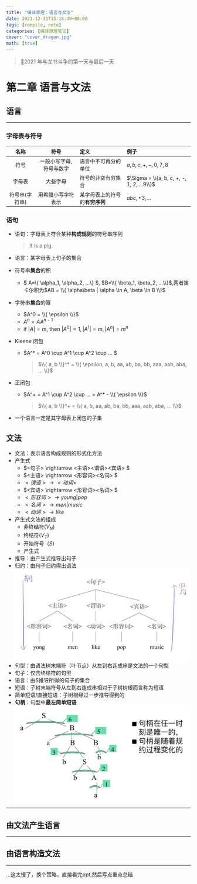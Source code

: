```yaml
---
title: "编译原理：语言与文法"
date: 2021-12-31T15:18:49+08:00
tags: [compile, note]
categories: [编译原理笔记]
cover: "cover_dragon.jpg"
math: [true]
---
```


> 🐉2021 年与龙书斗争的第一天与最后一天

<!--more-->

# 第二章 语言与文法

## 语言

---

### 字母表与符号

|      名称      |          符号           | 定义                           | 例子                                       |
| :------------: | :---------------------: | :----------------------------- | :----------------------------------------- |
|      符号      | 一般小写字母,符号与数字 | 语言中不可再分的单位           | $a,b,c,+,-, 0,7,8$                       |
|     字母表     |        大些字母         | 符号的非空有穷集合             | $\Sigma = \\{a, b, c, +, -, 1, 2, ...9\\}$ |
| 符号串(字符串) |   用希腊小写字符表示    | 某字母表上的符号的**有穷序列** | $abc, +3, ...$                             |

### 语句

- 语句：字母表上符合某种**构成规则**的符号串序列

  > It is a pig.

- 语言：某字母表上句子的集合
- 符号串**集合**的积
  - $ A=\\{ \alpha_1, \alpha_2, ...\\} $, $B=\\{ \beta_1, \beta_2, ...\\}$,两者笛卡尔积为$AB = \\{ \alpha\beta  | \alpha \in A, \beta \in B \\}$
- 字符串**集合**的幂
  - $A^0 = \\{ \epsilon \\}$
  - $A^n = AA^{n-1}$
  - if $|A| = m$, then $|A^0|=1, |A^1|=m, |A^n|=m^n$
- Kleene 闭包
  - $A^\* = A^0 \cup A^1 \cup A^2 \cup ... $
    > $\\{ a, b \\}^* = \\{ \epsilon, a, b, aa, ab, ba, bb, aaa, aab, aba, ... \\}$
- 正闭包
  - $A^+ = A^1 \cup A^2 \cup ...  = A^* - \\{ \epsilon \\}$
    > $\\{ a, b \\}^+ = \\{ a, b, aa, ab, ba, bb, aaa, aab, aba, ... \\}$
- 一个语言一定是其字母表上闭包的子集

## 文法

- 文法：表示语言构成规则的形式化方法
- 产生式
  - $<句子> \rightarrow <主语><谓语><宾语> $
  - $<主语> \rightarrow <形容词><名词> $
  - $<谓语> \rightarrow <动词>$
  - $<宾语> \rightarrow <形容词><名词> $
  - $<形容词> \rightarrow young | pop$
  - $<名词> \rightarrow men | music$
  - $<动词> \rightarrow like$
- 产生式文法的组成
  - 非终结符($V_N$)
  - 终结符($V_T$)
  - 开始符号（$S$)
  - 产生式
- 推导：由产生式推导出句子
- 归约：由句子归约得出语法
  ![](res/2022-01-02-13-48-13.png)
- 句型：由语法树末端符（叶节点）从左到右连成串是文法的一个句型
- 句子：仅含终结符的句型
- 语言：由S推导所得的句子的集合
- 短语：子树末端符号从左到右连成串相对于子树树根而言称为短语
- 简单短语/直接短语：子树根经过一步推导得到的
- **句柄**：句型中**最左简单短语**
  ![](res/2022-01-02-15-35-37.png)

---

## 由文法产生语言

---

## 由语言构造文法

---
...这太慢了，换个策略，直接看完ppt,然后写点重点总结
